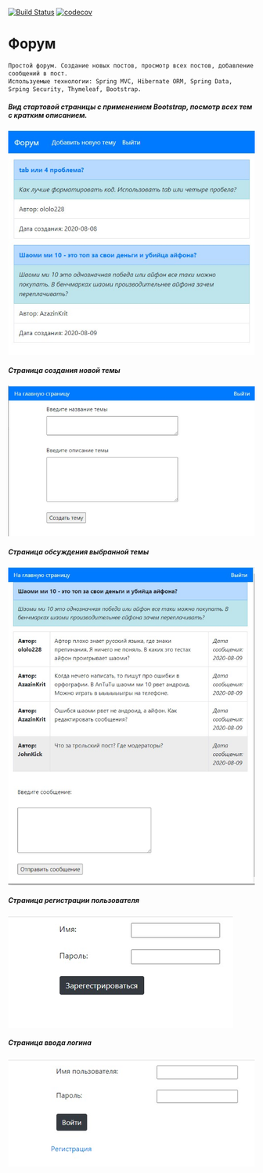 [![Build Status](https://travis-ci.org/ValentinKalinin1989/forum.svg?branch=master)](https://travis-ci.org/ValentinKalinin1989/forum)
[![codecov](https://codecov.io/gh/ValentinKalinin1989/forum/branch/master/graph/badge.svg)](https://codecov.io/gh/ValentinKalinin1989/forum)

<h1> Форум </h1>

    Простой форум. Создание новых постов, просмотр всех постов, добавление сообщений в пост.
    Используемые технологии: Spring MVC, Hibernate ORM, Spring Data, Srping Security, Thymeleaf, Bootstrap.

<h5> Вид стартовой страницы с применением Bootstrap, посмотр всех тем с кратким описанием.</h5>
<img src="https://github.com/ValentinKalinin1989/forum/blob/master/images/index_page.jpg">


<h5> Страница создания новой темы</h5>
<img src="https://github.com/ValentinKalinin1989/forum/blob/master/images/new_post_page.jpg">


<h5> Страница обсуждения выбранной темы</h5>
<img src="https://github.com/ValentinKalinin1989/forum/blob/master/images/post_page.jpg">


<h5> Страница регистрации пользователя </h5>
<img src="https://github.com/ValentinKalinin1989/forum/blob/master/images/reg_page.jpg">


<h5> Страница ввода логина</h5>
<img src="https://github.com/ValentinKalinin1989/forum/blob/master/images/login_page.jpg">

